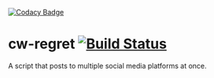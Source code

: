 [![Codacy Badge](https://api.codacy.com/project/badge/Grade/d8027da542244fa99d4816f06b880380)](https://www.codacy.com/app/raddcircles/cw-regret?utm_source=github.com&utm_medium=referral&utm_content=raddcircles/cw-regret&utm_campaign=badger)
# cw-regret [![Build Status](https://travis-ci.org/raddcircles/cw-regret.svg?branch=master)](https://travis-ci.org/raddcircles/cw-regret)
A script that posts to multiple social media platforms at once.

